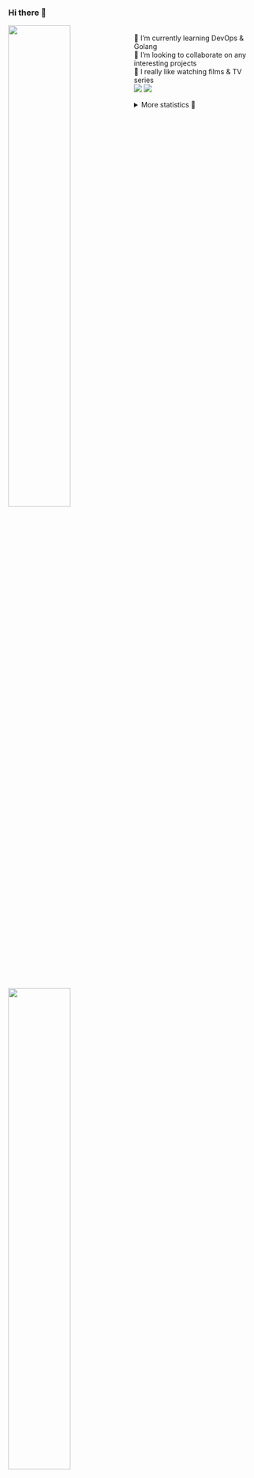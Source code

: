 ### Hi there 👋


[<img align="left" width="50%" src="https://github-readme-stats.vercel.app/api?username=rufusnufus&hide=issues&show_icons=true&count_private=true&theme=transparent&title_color=FF6F40&text_color=FBF9F8&icon_color=F48242&hide_border=true&hide_title=true#gh-dark-mode-only">](https://metrics.lecoq.io/rufusnufus#gh-dark-mode-only)
[<img align="left" width="50%" src="https://github-readme-stats.vercel.app/api?username=rufusnufus&hide=issues&show_icons=true&count_private=true&theme=transparent&title_color=FF6533&text_color=4D4644&icon_color=FF8038&hide_border=true&hide_title=true#gh-light-mode-only">](https://metrics.lecoq.io/rufusnufus#gh-light-mode-only)

<p>
  <br>
  🌱 I’m currently learning DevOps & Golang</br>
  👯 I’m looking to collaborate on any interesting projects</br>
  🎥 I really like watching films & TV series</br>
  <a href="https://linkedin.com/in/rufusnufus"><img src="https://img.shields.io/badge/linkedin-0077B5.svg?style=for-the-badge&logo=linkedin&logoColor=white"/></a>
  <a href="https://t.me/rufusnufus"><img src="https://img.shields.io/badge/-telegram-black?style=for-the-badge&color=blue&logo=telegram"/></a>
</p>

<p text-align="left">
<details>
  <summary>More statistics 👀</summary><br/>

<!--START_SECTION:waka-->
![Code Time](http://img.shields.io/badge/Code%20Time-765%20hrs%202%20mins-blue)

![Profile Views](http://img.shields.io/badge/Profile%20Views-0-blue)

**I'm an Early 🐤** 

```text
🌞 Morning                8506 commits        █████░░░░░░░░░░░░░░░░░░░░   21.98 % 
🌆 Daytime                21941 commits       ██████████████░░░░░░░░░░░   56.69 % 
🌃 Evening                7381 commits        █████░░░░░░░░░░░░░░░░░░░░   19.07 % 
🌙 Night                  878 commits         █░░░░░░░░░░░░░░░░░░░░░░░░   02.27 % 
```
📅 **I'm Most Productive on Wednesday** 

```text
Monday                   7598 commits        █████░░░░░░░░░░░░░░░░░░░░   19.63 % 
Tuesday                  6464 commits        ████░░░░░░░░░░░░░░░░░░░░░   16.70 % 
Wednesday                8822 commits        ██████░░░░░░░░░░░░░░░░░░░   22.79 % 
Thursday                 7012 commits        █████░░░░░░░░░░░░░░░░░░░░   18.12 % 
Friday                   7062 commits        █████░░░░░░░░░░░░░░░░░░░░   18.25 % 
Saturday                 1085 commits        █░░░░░░░░░░░░░░░░░░░░░░░░   02.80 % 
Sunday                   663 commits         ░░░░░░░░░░░░░░░░░░░░░░░░░   01.71 % 
```


📊 **This Week I Spent My Time On** 

```text
💬 Programming Languages: 
No Activity Tracked This Week

🔥 Editors: 
No Activity Tracked This Week
```

**I Mostly Code in Java** 

```text
Go                       20 repos            ████░░░░░░░░░░░░░░░░░░░░░   16.26 % 
Python                   20 repos            ████░░░░░░░░░░░░░░░░░░░░░   16.26 % 
Smarty                   8 repos             ██░░░░░░░░░░░░░░░░░░░░░░░   06.50 % 
Shell                    5 repos             █░░░░░░░░░░░░░░░░░░░░░░░░   04.07 % 
Kotlin                   3 repos             █░░░░░░░░░░░░░░░░░░░░░░░░   02.44 % 
```




 Last Updated on 30/01/2025 01:16:20 UTC
<!--END_SECTION:waka-->

</details>
</p>
